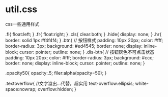 # util.css
css一些通用样式

.fl{
    float:left;
 }
.fr{
    float:right;
}
.cls{
	clear:both;
}
.hide{
	display: none;
}
.hr{ 
    border: solid 1px #f4f4f4;
}
.btn{ // 按钮样式
	  padding: 10px 20px;
    color: #fff;
    border-radius: 3px;
    background: #ed4545;
    border: none;
    display: inline-block;
    cursor: pointer;
    outline: none;
}
.dis-btn{ // 按钮灰色不可点击状态
    padding: 10px 20px;
    color: #fff;
    border-radius: 3px;
    background: #ccc;
    border: none;
    display: inline-block;
    cursor: pointer;
    outline: none;
}

.opacity50{
    opacity:.5; 
    filer:alpha(opacity=50);
}

.textoverflow{ //文字溢出...代替，超实用
    text-overflow:ellipsis; 
    white-space:nowrap; 
    overflow:hidden;
}
